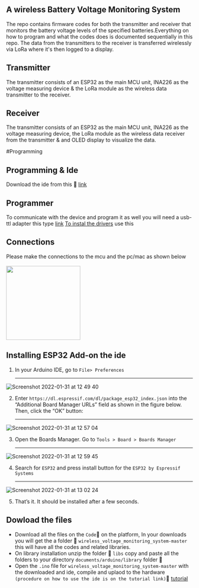 ## A wireless Battery Voltage Monitoring System

The repo contains firmware codes for both the transmitter and receiver that monitors the battery voltage levels of the specified batteries.Everything on how to program and what the codes does is documented sequentially in this repo. The data from the transmitters to the receiver is transferred wirelessly via LoRa where it's then logged to a display.

## Transmitter 
The transmitter consists of an ESP32 as the main MCU unit, INA226 as the voltage measuring device & the LoRa module as the wireless data transmitter to the receiver. 


## Receiver 
The transmitter consists of an ESP32 as the main MCU unit, INA226 as the voltage measuring device, the LoRa module as the wireless data receiver from  the transmitter & and OLED display to visualize the data. 



#Programming
## Programming & Ide 
Download the ide from this 🔗 [link](https://www.arduino.cc/en/software)
## Programmer
To communicate with the device and program it as well you will need a usb-ttl adapter this type [link](https://www.amazon.com/Adapter-Serial-Converter-Development-Projects/dp/B075N82CDL) 
[To instal the drivers](https://www.prolific.com.tw/US/ShowProduct.aspx?p_id=223&pcid=126) use this 

## Connections 
Please make the connections to the mcu and the pc/mac as shown below 
<br/>
<br/>
<img src="https://github.com/skndungu/compressor_controller/blob/main/assets/img/USB-TTL-Connection.jpeg" height="200">
## Installing ESP32 Add-on the ide
1. In your Arduino IDE, go to `File> Preferences` <hr/>


![Screenshot 2022-01-31 at 12 49 40](https://user-images.githubusercontent.com/20322653/151772329-1345b087-cf35-4a58-bcf8-39fea4dd4812.png)

2. Enter `https://dl.espressif.com/dl/package_esp32_index.json` into the “Additional Board Manager URLs” field as shown in the figure below. Then, click the “OK” button: <hr/>


![Screenshot 2022-01-31 at 12 57 04](https://user-images.githubusercontent.com/20322653/151773399-d6762ec4-a9ed-410a-a410-8ef1611f5fda.png)

3. Open the Boards Manager. Go to `Tools > Board > Boards Manager`<hr/>

![Screenshot 2022-01-31 at 12 59 45](https://user-images.githubusercontent.com/20322653/151773627-4791c26a-21c5-4ae0-9564-5fcec6f476c7.png)

4. Search for `ESP32` and press install button for the `ESP32 by Espressif Systems`<hr/>

![Screenshot 2022-01-31 at 13 02 24](https://user-images.githubusercontent.com/20322653/151774112-fa0cb56c-a05e-42d9-ad90-913617b0e670.png)

5. That’s it. It should be installed after a few seconds.
 
 ## Dowload the files 
- Download all the files on the `Code`:arrow_down_small: on the platform, In your downloads you will get the a folder :file_folder:  `wireless_voltage_monitoring_system-master` this will have all the codes and related libraries.
- On library installation unzip the folder :file_folder: `libs` copy and paste all the folders to your directory `documents/arduino/library` folder :file_folder:
- Open the `.ino` file for `wireless_voltage_monitoring_system-master` with the downloaded and ide, compile and uplaod to the hardware `(procedure on how to use the ide is on the tutorial link)`:link:    [tutorial](https://www.youtube.com/watch?v=nL34zDTPkcs&t=3s)






